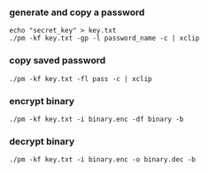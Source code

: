 ### generate and copy a password

	echo "secret_key" > key.txt
	./pm -kf key.txt -gp -l password_name -c | xclip

### copy saved password

	./pm -kf key.txt -fl pass -c | xclip

### encrypt binary

	./pm -kf key.txt -i binary.enc -df binary -b

### decrypt binary

	./pm -kf key.txt -i binary.enc -o binary.dec -b

